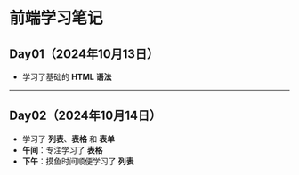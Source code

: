 # 前端学习笔记

## Day01（2024年10月13日）  
- 学习了基础的 **HTML 语法**

---

## Day02（2024年10月14日）  
- 学习了 **列表**、**表格** 和 **表单**  
- **午间**：专注学习了 **表格**  
- **下午**：摸鱼时间顺便学习了 **列表**  
